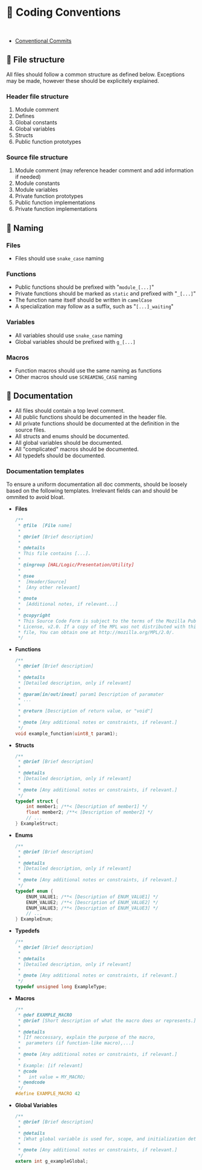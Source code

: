 # 🤝 Coding Conventions

<div style="visibility:hidden">[TOC]</div>

- [Conventional Commits](https://gist.github.com/qoomon/5dfcdf8eec66a051ecd85625518cfd13)

## 📄 File structure

All files should follow a common structure as defined below. Exceptions may be made, however
these should be explicitely explained.

### Header file structure

1. Module comment
2. Defines
3. Global constants
4. Global variables
5. Structs
6. Public function prototypes

### Source file structure

1. Module comment (may reference header comment and add information if needed)
2. Module constants
3. Module variables
4. Private function prototypes
5. Public function implementations
6. Private function implementations

## 💬 Naming

### Files

- Files should use `snake_case` naming

### Functions

- Public functions should be prefixed with "`module_[...]`"
- Private functions should be marked as `static` and prefixed with "`_[...]`"
- The function name itself should be written in `camelCase`
- A specialization may follow as a suffix, such as "`[...]_waiting`"

### Variables

- All variables should use `snake_case` naming
- Global variables should be prefixed with `g_[...]`

### Macros

- Function macros should use the same naming as functions
- Other macros should use `SCREAMING_CASE` naming

## 📝 Documentation

- All files should contain a top level comment.
- All public functions should be documented in the header file.
- All private functions should be documented at the definition in the source files.
- All structs and enums should be documented.
- All global variables should be documented.
- All "complicated" macros should be documented.
- All typedefs should be documented.

### Documentation templates

To ensure a uniform documentation all doc comments, should be loosely based on the following
templates. Irrelevant fields can and should be ommited to avoid bloat.

<div class="tabbed">

- <b class="tab-title"> Files </b>

    ```c
    /**
     * @file  [File name]
     *
     * @brief [Brief description]
     *
     * @details
     * This file contains [...].
     *
     * @ingroup [HAL/Logic/Presentation/Utility]
     *
     * @see 
     *  [Header/Source]
     *  [Any other relevant]
     *
     * @note
     *  [Additional notes, if relevant...]
     *
     * @copyright
     * This Source Code Form is subject to the terms of the Mozilla Public
     * License, v2.0. If a copy of the MPL was not distributed with this
     * file, You can obtain one at http://mozilla.org/MPL/2.0/.
     */
    ```

- <b class="tab-title"> Functions </b>

    ```c
    /**
     * @brief [Brief description]
     *
     * @details 
     * [Detailed description, only if relevant]
     * 
     * @param[in/out/inout] param1 Description of paramater
     * ...
     *
     * @return [Description of return value, or "void"]
     *
     * @note [Any additional notes or constraints, if relevant.]
     */
    void example_function(uint8_t param1);
    ```

- <b class="tab-title"> Structs </b>

    ```c
    /**
     * @brief [Brief description]
     *
     * @details 
     * [Detailed description, only if relevant]
     *
     * @note [Any additional notes or constraints, if relevant.]
     */
    typedef struct {
        int member1; /**< [Description of member1] */
        float member2; /**< [Description of member2] */
        // ...
    } ExampleStruct;
    ```

- <b class="tab-title"> Enums </b>

    ```c
    /**
     * @brief [Brief description]
     *
     * @details 
     * [Detailed description, only if relevant]
     *
     * @note [Any additional notes or constraints, if relevant.]
     */
    typedef enum {
        ENUM_VALUE1; /**< [Description of ENUM_VALUE1] */
        ENUM_VALUE2; /**< [Description of ENUM_VALUE2] */
        ENUM_VALUE3; /**< [Description of ENUM_VALUE3] */
        // ...
    } ExampleEnum;
    ```

- <b class="tab-title"> Typedefs </b>

    ```c
    /**
     * @brief [Brief description]
     *
     * @details 
     * [Detailed description, only if relevant]
     *
     * @note [Any additional notes or constraints, if relevant.]
     */
    typedef unsigned long ExampleType;
    ```

- <b class="tab-title"> Macros </b>

    ```c
    /**
     * @def EXAMPLE_MACRO
     * @brief [Short description of what the macro does or represents.]
     *
     * @details
     * [If neccessary, explain the purpose of the macro, 
     *  parameters (if function-like macro),...]
     *
     * @note [Any additional notes or constraints, if relevant.]
     *
     * Example: [if relevant]
     * @code
     *   int value = MY_MACRO;
     * @endcode
     */
    #define EXAMPLE_MACRO 42
    ```

- <b class="tab-title"> Global Variables </b>

    ```c
    /**
     * @brief [Brief description]
     *
     * @details 
     * [What global variable is used for, scope, and initialization details.]
     *
     * @note [Any additional notes or constraints, if relevant.]
     */
    extern int g_exampleGlobal;
    ```
</div>